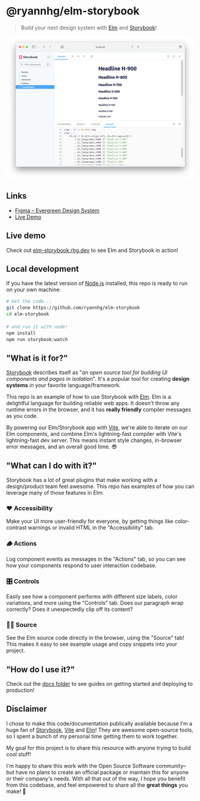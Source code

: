# @ryannhg/elm-storybook
> Build your next design system with [Elm](https://elm-lang.org) and [Storybook](https://storybook.js.org)!

![Screenshot of Elm in Storybook](./docs/typography-screenshot.png)

## Links

- [Figma – Evergreen Design System](https://www.figma.com/file/fAy5aIFDayh7AMlgMn6SXR/Evergreen)
- [Live Demo](https://evergreen-elm-storybook.netlify.app)

## Live demo

Check out [elm-storybook.rhg.dev](https://elm-storybook.rhg.dev/) to see Elm and Storybook in action!

## Local development

If you have the latest version of [Node.js](https://nodejs.org) installed, this repo is ready to run on your own machine:

```bash
# Get the code...
git clone https://github.com/ryannhg/elm-storybook
cd elm-storybook

# and run it with node!
npm install
npm run storybook:watch
```

## "What is it for?"

[Storybook](https://storybook.js.org) describes itself as "_an open source tool for building UI components and pages in isolation_". It's a popular tool for creating __design systems__ in your favorite language/framework.

This repo is an example of how to use Storybook with [Elm](https://elm-lang.org). Elm is a delightful language for building reliable web apps. It doesn't throw any runtime errors in the browser, and it has __really friendly__ compiler messages as you code.

By powering our Elm/Storybook app with [Vite](https://vitejs.dev), we're able to iterate on our Elm components, and combine Elm's lightning-fast compiler with Vite's lightning-fast dev server. This means instant style changes, in-browser error messages, and an overall good time. 😎

## "What can I do with it?"

Storybook has a lot of great plugins that make working with a design/product team feel awesome. This repo has examples of how you can leverage many of those features in Elm:

### ❤️ __Accessibility__
Make your UI more user-friendly for everyone, by getting things like color-contrast warnings or invalid HTML in the "Accessibility" tab.

### 🪵 __Actions__ 
Log component events as messages in the "Actions" tab, so you can see how your components respond to user interaction codebase.

### 🎛 __Controls__
Easily see how a component performs with different size labels, color variations, and more using the "Controls" tab. Does our paragraph wrap correctly? Does it unexpectedly clip off its content?

### 👩‍💻 __Source__
See the Elm source code directly in the browser, using the "Source" tab! This makes it easy to see example usage and copy snippets into your project.


## "How do I use it?"

Check out the [docs folder](./docs/README.md) to see guides on getting started and deploying to production!

## Disclaimer

I chose to make this code/documentation publically available because I'm a huge fan of [Storybook](https://storybook.js.org), [Vite](https://vitejs.dev) and [Elm](https://elm-lang.org)! They are awesome open-source tools, so I spent a bunch of my personal time getting them to work together. 

My goal for this project is to share this resource with anyone trying to build cool stuff!

I'm happy to share this work with the Open Source Software community– but have no plans to create an official package or maintain this for anyone or their company's needs. With all that out of the way, I hope you benefit from this codebase, and feel empowered to share all the __great things__ you make! 🎉
